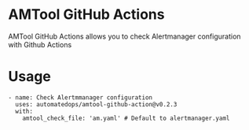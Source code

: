 # AMTool GitHub Actions
AMTool GitHub Actions allows you to check Alertmanager configuration with Github Actions

# Usage
```
- name: Check Alertmmanager configuration
  uses: automatedops/amtool-github-action@v0.2.3
  with:
    amtool_check_file: 'am.yaml' # Default to alertmanager.yaml
```
